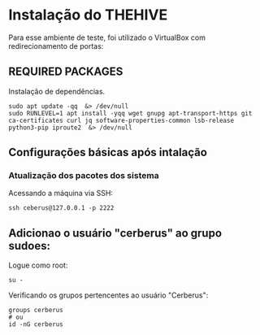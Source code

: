 # Instalação do THEHIVE
Para esse ambiente de teste, foi utilizado o VirtualBox com redirecionamento de portas:
## REQUIRED PACKAGES
Instalação de dependências.

    sudo apt update -qq  &> /dev/null
    sudo RUNLEVEL=1 apt install -yqq wget gnupg apt-transport-https git ca-certificates curl jq software-properties-common lsb-release python3-pip iproute2  &> /dev/null

## Configurações básicas após intalação
### Atualização dos pacotes dos sistema
Acessando a máquina via SSH:

    ssh ceberus@127.0.0.1 -p 2222
    
## Adicionao o usuário "cerberus" ao grupo sudoes:
Logue como root:

    su - 

Verificando os grupos pertencentes ao usuário "Cerberus":
    
    groups cerberus
    # ou
    id -nG cerberus
